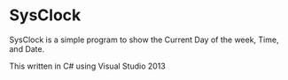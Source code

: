 # SysClock
SysClock is a simple program to show the Current Day of the week, Time, and Date.

This written in C# using Visual Studio 2013
